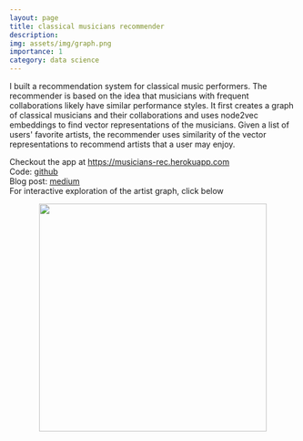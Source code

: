 ```yaml
---
layout: page
title: classical musicians recommender
description: 
img: assets/img/graph.png
importance: 1
category: data science
---
```


I built a recommendation system for classical music performers. The recommender is based on the idea that musicians with frequent collaborations likely have similar performance styles. It first creates a graph of classical musicians and their collaborations and uses node2vec embeddings to find vector representations of the musicians. Given a list of users' favorite artists, the recommender uses similarity of the vector representations to recommend artists that a user may enjoy. 

Checkout the app at <a href="https://musicians-rec.herokuapp.com">https://musicians-rec.herokuapp.com</a>  
Code: <a href="https://github.com/irishryoon/musicians_recommendation">github</a>  
Blog post: <a href="https://medium.com/@irishryoon/classical-musicians-recommender-22ee176daee8">medium</a>  
For interactive exploration of the artist graph, click below

[<center><img src="http://irisyoon.com/assets/img/graph.png" height ="400"></center>](http://irisyoon.com/musicians_recommendation/graph_80000/graph_visualization/network/)
